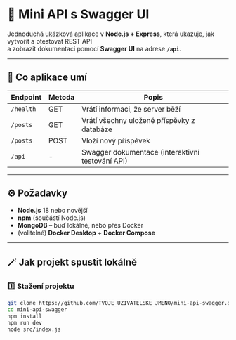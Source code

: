 # 🧩 Mini API s Swagger UI

Jednoduchá ukázková aplikace v **Node.js + Express**, která ukazuje, jak vytvořit a otestovat REST API  
a zobrazit dokumentaci pomocí **Swagger UI** na adrese **`/api`**.

---

## 🚀 Co aplikace umí

| Endpoint | Metoda | Popis |
|-----------|--------|--------|
| `/health` | GET | Vrátí informaci, že server běží |
| `/posts`  | GET | Vrátí všechny uložené příspěvky z databáze |
| `/posts`  | POST | Vloží nový příspěvek |
| `/api`    | - | Swagger dokumentace (interaktivní testování API) |

---

## ⚙️ Požadavky

- **Node.js** 18 nebo novější  
- **npm** (součástí Node.js)  
- **MongoDB** – buď lokálně, nebo přes Docker  
- (volitelné) **Docker Desktop** + **Docker Compose**

---

## 🪄 Jak projekt spustit lokálně

### 1️⃣ Stažení projektu
```bash
git clone https://github.com/TVOJE_UZIVATELSKE_JMENO/mini-api-swagger.git
cd mini-api-swagger
npm install
npm run dev
node src/index.js


